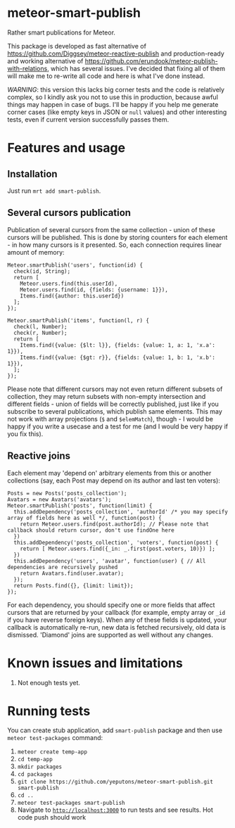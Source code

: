 meteor-smart-publish
=============

Rather smart publications for Meteor.

This package is developed as fast alternative of https://github.com/Diggsey/meteor-reactive-publish and
production-ready and working alternative of https://github.com/erundook/meteor-publish-with-relations, which
has several issues. I've decided that fixing all of them will make me to re-write all code and here is what I've done
instead.

*WARNING*: this version this lacks big corner tests and the code is relatively complex, so I kindly ask you
not to use this in production, because awful things may happen in case of bugs. I'll be happy if you help me
generate corner cases (like empty keys in JSON or `null` values) and other interesting tests, even if current
version successfully passes them.

Features and usage
==================

Installation
------------

Just run `mrt add smart-publish`.

Several cursors publication
---------------------------
Publication of several cursors from the same collection - union of these cursors will be published. This is done
by storing counters for each element - in how many cursors is it presented. So, each connection requires linear amount of memory:

```
Meteor.smartPublish('users', function(id) {
  check(id, String);
  return [
    Meteor.users.find(this.userId),
    Meteor.users.find(id, {fields: {username: 1}}),
    Items.find({author: this.userId})
  ];
});

Meteor.smartPublish('items', function(l, r) {
  check(l, Number);
  check(r, Number);
  return [
    Items.find({value: {$lt: l}}, {fields: {value: 1, a: 1, 'x.a': 1}}),
    Items.find({value: {$gt: r}}, {fields: {value: 1, b: 1, 'x.b': 1}}),
  ];
});
```

Please note that different cursors may not even return different subsets of collection, they may return subsets with non-empty intersection and
different fields - union of fields will be correctly published, just like if you subscribe to several publications, which publish same elements.
This may not work with array projections (`$` and `$elemMatch`), though - I would be happy if you write a usecase and a test for me (and I would
be very happy if you fix this).

Reactive joins
--------------

Each element may 'depend on' arbitrary elements from this or another collections (say, each Post may depend on
its author and last ten voters):

```
Posts = new Posts('posts_collection');
Avatars = new Avatars('avatars');
Meteor.smartPublish('posts', function(limit) {
  this.addDependency('posts_collection', 'authorId' /* you may specify array of fields here as well */, function(post) {
    return Meteor.users.find(post.authorId); // Please note that callback should return cursor, don't use findOne here
  })
  this.addDependency('posts_collection', 'voters', function(post) {
    return [ Meteor.users.find({_in: _.first(post.voters, 10)}) ];
  })
  this.addDependency('users', 'avatar', function(user) { // All dependencies are recursively pushed
    return Avatars.find(user.avatar);
  });
  return Posts.find({}, {limit: limit});
});
```

For each dependency, you should specify one or more fields that affect cursors that are returned by your callback (for example, empty array
or `_id` if you have reverse foreign keys). When any of these fields is updated, your callback is automatically re-run, new data is fetched
recursively, old data is dismissed. 'Diamond' joins are supported as well without any changes.

Known issues and limitations
============================
1. Not enough tests yet.

Running tests
=============
You can create stub application, add `smart-publish` package and then use `meteor test-packages` command:

1. `meteor create temp-app`
2. `cd temp-app`
3. `mkdir packages`
4. `cd packages`
5. `git clone https://github.com/yeputons/meteor-smart-publish.git smart-publish`
6. `cd ..`
7. `meteor test-packages smart-publish`
8. Navigate to <a href="http://localhost:3000">`http://localhost:3000`</a> to run tests and see results. Hot code push should work
